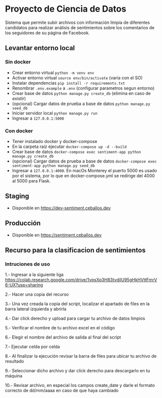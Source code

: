 # Proyecto de Ciencia de Datos
 Sistema que permite subir archivos con información limpia de diferentes candidatos para realizar análisis de sentimientos sobre los comentarios de los seguidores de su página de Facebook.

## Levantar entorno local

### Sin docker
- Crear entorno virtual `python -m venv env`
- Activar entorno virtual `source env/bin/activate` (varia con el SO)
- Instalar dependencias `pip install -r requirements.txt`
- Renombrar `.env.example` a `.env` (configurar parametros segun entorno)
- Crear base de datos `python manage.py create_db` (elimina en caso de existir)
- (opcional) Cargar datos de prueba a base de datos `python manage.py seed_db`
- Iniciar servidor local `python manage.py run`
- Ingresar a `127.0.0.1:5000`

### Con docker
- Tener instalado docker y docker-compose
- En la carpeta raíz ejecutar `docker-compose up -d --build`
- Crear base de datos `docker-compose exec sentiment-app python manage.py create_db`
- (opcional) Cargar datos de prueba a base de datos `docker-compose exec sentiment-app python manage.py seed_db`
- Ingresar a `127.0.0.1:4000`. En macOs Monterey el puerto 5000 es usado por el sistema, por lo que en docker-compose.yml se redirige del 4000 al 5000 para Flask.

## Staging 
- Disponible en https://dev-sentiment.ceballos.dev

## Producción
- Disponible en https://sentiment.ceballos.dev

## Recurso para la clasificacion de sentimientos
### Intruciones de uso
1.- Ingresar a la siguiente liga
https://colab.research.google.com/drive/1vpsXq3H83tvdilU95gHkHVttFmrV6-UX?usp=sharing

2.- Hacer una copia del recurso

3.- Una vez creada la copia del script, localizar el apartado de files en la barra lateral
    izquierda y abrirla

4.- Dar click derecho y upload para cargar tu archivo de datos limpios

5.- Verificar el nombre de tu archivo excel en el código

6.- Elegir el nombre del archivo de salida al final del script

7.- Ejecutar celda por celda

8.- Al finalizar la ejecución revisar la barra de files para ubicar tu archivo de resultado

9.- Seleccionar dicho archivo y dar click derecho para descargarlo en tu máquina

10.- Revisar archivo, en especial los campos create_date 
     y darle el formato correcto de dd/mm/aaaa en caso de que haya cambiado
